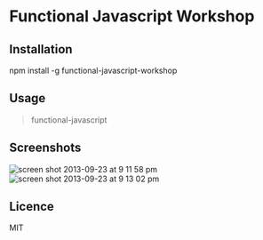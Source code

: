 # Functional Javascript Workshop


## Installation

npm install -g functional-javascript-workshop


## Usage

> functional-javascript

## Screenshots

![screen shot 2013-09-23 at 9 11 58 pm](https://f.cloud.github.com/assets/43438/1191467/f2b73b60-2451-11e3-8d3e-cf882c4e3853.png)
![screen shot 2013-09-23 at 9 13 02 pm](https://f.cloud.github.com/assets/43438/1191466/f289f38a-2451-11e3-9ba5-a3c224b5ca97.png)

## Licence

MIT

